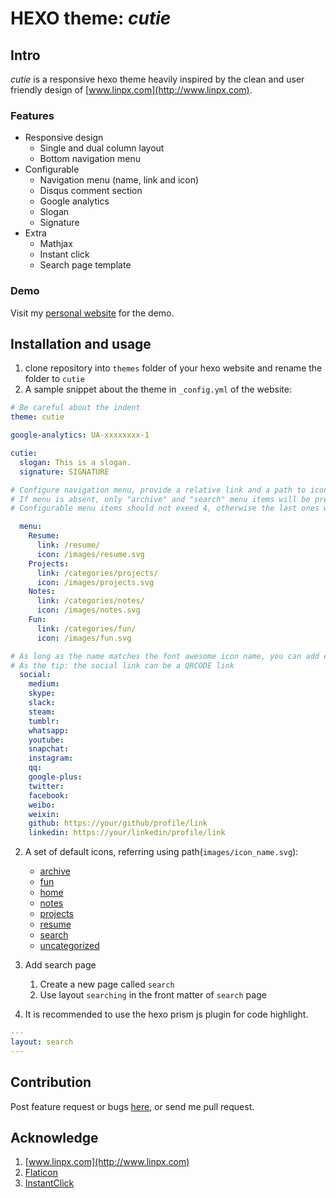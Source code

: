 # HEXO theme: _cutie_

## Intro

_cutie_ is a responsive hexo theme heavily inspired by the clean and user friendly design of [www.linpx.com](http://www.linpx.com).

### Features

* Responsive design
	* Single and dual column layout
	* Bottom navigation menu
* Configurable
	* Navigation menu (name, link and icon)
	* Disqus comment section
	* Google analytics
	* Slogan
	* Signature
* Extra
	* Mathjax
	* Instant click
	* Search page template

### Demo

Visit my [personal website](https://qutang.github.io) for the demo.

## Installation and usage

1. clone repository into `themes` folder of your hexo website and rename the folder to `cutie`
1. A sample snippet about the theme in `_config.yml` of the website:

```yaml
# Be careful about the indent
theme: cutie

google-analytics: UA-xxxxxxxx-1

cutie:
  slogan: This is a slogan.
  signature: SIGNATURE

# Configure navigation menu, provide a relative link and a path to icon (icon should better be square)
# If menu is absent, only "archive" and "search" menu items will be preserved
# Configurable menu items should not exeed 4, otherwise the last ones will be ignored

  menu:
    Resume: 
      link: /resume/
      icon: /images/resume.svg
    Projects: 
      link: /categories/projects/
      icon: /images/projects.svg
    Notes: 
      link: /categories/notes/
      icon: /images/notes.svg
    Fun: 
      link: /categories/fun/
      icon: /images/fun.svg

# As long as the name matches the font awesome icon name, you can add even more social links
# As the tip: the social link can be a QRCODE link
  social:
    medium: 
    skype: 
    slack: 
    steam: 
    tumblr: 
    whatsapp: 
    youtube: 
    snapchat: 
    instagram: 
    qq: 
    google-plus: 
    twitter: 
    facebook: 
    weibo: 
    weixin: 
    github: https://your/github/profile/link
    linkedin: https://your/linkedin/profile/link
```

2. A set of default icons, referring using path(`images/icon_name.svg`):
	* [archive](source/images/archive.svg)
	* [fun](source/images/fun.svg)
	* [home](source/images/home.svg)
	* [notes](source/images/notes.svg)
	* [projects](source/images/projects.svg)
	* [resume](source/images/resume.svg)
	* [search](source/images/search.svg)
	* [uncategorized](source/images/uncategorized.svg)

3. Add search page
	1. Create a new page called `search`
	1. Use layout `searching` in the front matter of `search` page

4. It is recommended to use the hexo prism js plugin for code highlight.

```yaml
---
layout: search
---
```

## Contribution
Post feature request or bugs [here](https://github.com/qutang/hexo-theme-cutie/issues), or send me pull request.

## Acknowledge

1. [www.linpx.com](http://www.linpx.com)
1. [Flaticon](http://www.flaticon.com/)
1. [InstantClick](http://instantclick.io)